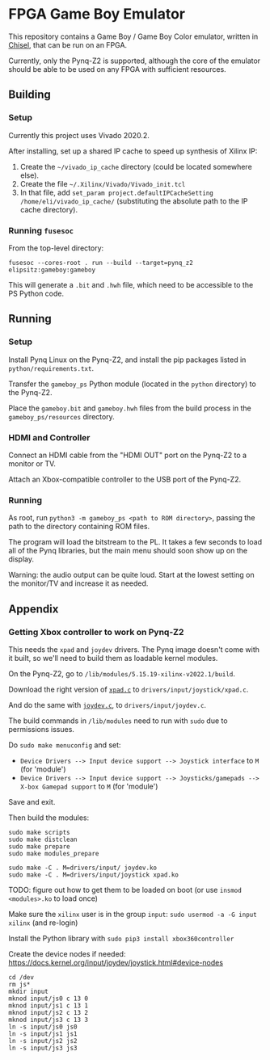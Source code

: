 # FPGA Game Boy Emulator

This repository contains a Game Boy / Game Boy Color emulator, written in [Chisel](https://www.chisel-lang.org/), that can be run on an FPGA.

Currently, only the Pynq-Z2 is supported, although the core of the emulator should be able to be used on any FPGA with sufficient resources.

## Building

### Setup

Currently this project uses Vivado 2020.2.

After installing, set up a shared IP cache to speed up synthesis of Xilinx IP:
1. Create the `~/vivado_ip_cache` directory (could be located somewhere else).
2. Create the file `~/.Xilinx/Vivado/Vivado_init.tcl`
3. In that file, add `set_param project.defaultIPCacheSetting /home/eli/vivado_ip_cache/` (substituting the absolute path to the IP cache directory).

### Running `fusesoc`

From the top-level directory:

```
fusesoc --cores-root . run --build --target=pynq_z2 elipsitz:gameboy:gameboy
```

This will generate a `.bit` and `.hwh` file, which need to be accessible to the PS Python code.

## Running

### Setup

Install Pynq Linux on the Pynq-Z2, and install the pip packages listed in `python/requirements.txt`.

Transfer the `gameboy_ps` Python module (located in the `python` directory) to the Pynq-Z2.

Place the `gameboy.bit` and `gameboy.hwh` files from the build process in the `gameboy_ps/resources` directory.

### HDMI and Controller

Connect an HDMI cable from the "HDMI OUT" port on the Pynq-Z2 to a monitor or TV.

Attach an Xbox-compatible controller to the USB port of the Pynq-Z2.

### Running 

As root, run `python3 -m gameboy_ps <path to ROM directory>`, passing the path to the directory containing ROM files.

The program will load the bitstream to the PL. It takes a few seconds to load all of the Pynq libraries, but the main menu should soon show up on the display.

Warning: the audio output can be quite loud. Start at the lowest setting on the monitor/TV and increase it as needed.

## Appendix

### Getting Xbox controller to work on Pynq-Z2

This needs the `xpad` and `joydev` drivers. The Pynq image doesn't come with it built,
so we'll need to build them as loadable kernel modules.

On the Pynq-Z2, go to `/lib/modules/5.15.19-xilinx-v2022.1/build`.

Download the right version of [`xpad.c`](https://raw.githubusercontent.com/torvalds/linux/v5.15/drivers/input/joystick/xpad.c)
to `drivers/input/joystick/xpad.c`.

And do the same with [`joydev.c`](https://raw.githubusercontent.com/torvalds/linux/v5.15/drivers/input/joydev.c), to `drivers/input/joydev.c`.

The build commands in `/lib/modules` need to run with `sudo` due to permissions issues.

Do `sudo make menuconfig` and set:

* `Device Drivers --> Input device support --> Joystick interface` to `M` (for 'module')
* `Device Drivers --> Input device support --> Joysticks/gamepads --> X-box Gamepad support` to `M` (for 'module')

Save and exit.

Then build the modules:

```
sudo make scripts
sudo make distclean
sudo make prepare
sudo make modules_prepare

sudo make -C . M=drivers/input/ joydev.ko
sudo make -C . M=drivers/input/joystick xpad.ko
```

TODO: figure out how to get them to be loaded on boot
(or use `insmod <modules>.ko` to load once)

Make sure the `xilinx` user is in the group `input`:
`sudo usermod -a -G input xilinx` (and re-login)

Install the Python library with `sudo pip3 install xbox360controller`

Create the device nodes if needed: https://docs.kernel.org/input/joydev/joystick.html#device-nodes

```
cd /dev
rm js*
mkdir input
mknod input/js0 c 13 0
mknod input/js1 c 13 1
mknod input/js2 c 13 2
mknod input/js3 c 13 3
ln -s input/js0 js0
ln -s input/js1 js1
ln -s input/js2 js2
ln -s input/js3 js3
```

